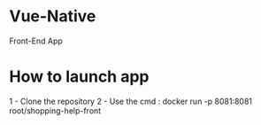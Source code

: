 # Vue-Native
Front-End App

# How to launch app
1 - Clone the repository
2 - Use the cmd : docker run -p 8081:8081 root/shopping-help-front
